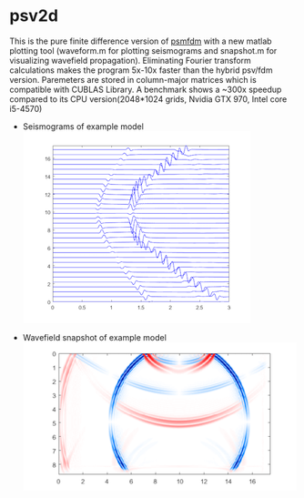 # psv2d

This is the pure finite difference version of [psmfdm](https://github.com/libcy/psmfdm) with a new matlab plotting tool (waveform.m for plotting seismograms and snapshot.m for visualizing wavefield propagation). Eliminating Fourier transform calculations makes the program 5x-10x faster than the hybrid psv/fdm version. Paremeters are stored in column-major matrices which is compatible with CUBLAS Library. A benchmark shows a ~300x speedup compared to its CPU version(2048*1024 grids, Nvidia GTX 970, Intel core i5-4570)

* Seismograms of example model
  ![](https://raw.githubusercontent.com/libcy/psv2d/master/img/seismogram.png)

* Wavefield snapshot of example model
  ![](https://raw.githubusercontent.com/libcy/psv2d/master/img/snapshot.png)
